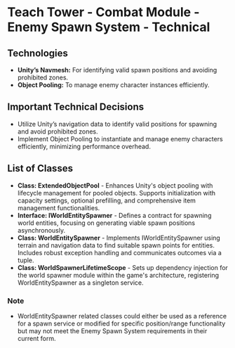# Teach Tower - Combat Module - Enemy Spawn System - Technical

## Technologies
- **Unity’s Navmesh:** For identifying valid spawn positions and avoiding prohibited zones.
- **Object Pooling:** To manage enemy character instances efficiently.

## Important Technical Decisions
- Utilize Unity’s navigation data to identify valid positions for spawning and avoid prohibited zones.
- Implement Object Pooling to instantiate and manage enemy characters efficiently, minimizing performance overhead.

## List of Classes
- **Class: ExtendedObjectPool<T>** - Enhances Unity's object pooling with lifecycle management for pooled objects. Supports initialization with capacity settings, optional prefilling, and comprehensive item management functionalities.
- **Interface: IWorldEntitySpawner** - Defines a contract for spawning world entities, focusing on generating viable spawn positions asynchronously.
- **Class: WorldEntitySpawner** - Implements IWorldEntitySpawner using terrain and navigation data to find suitable spawn points for entities. Includes robust exception handling and communicates outcomes via a tuple.
- **Class: WorldSpawnerLifetimeScope** - Sets up dependency injection for the world spawner module within the game's architecture, registering WorldEntitySpawner as a singleton service.

### Note
- WorldEntitySpawner related classes could either be used as a reference for a spawn service or modified for specific position/range functionality but may not meet the Enemy Spawn System requirements in their current form.

